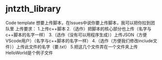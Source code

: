 # jntzth_library
Code template
想要上传脚本，在lssues中说你要上传脚本，我可以把你拉到团队里
上传要求：
        1.上传c++脚本
        2.（选作）把脚本的核心部分也上传（名字与c++脚本的名字一样）
        3.（选作（没有可以用程序生成））上传JSON（方便VScode用户）（名字与c++脚本的名字一样）
        4.（选作（方便我们修改include文件））上传此文件的名字（要.txt）
        5.把这几个文件弄在一个文件夹上传
HelloWorld是个例子文件
